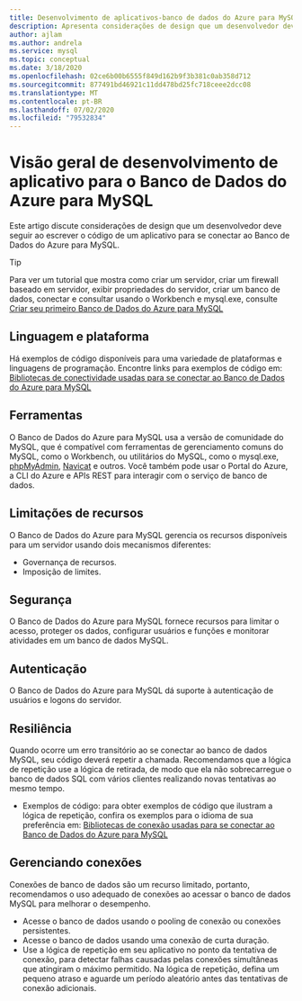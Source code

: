 ```yaml
---
title: Desenvolvimento de aplicativos-banco de dados do Azure para MySQL
description: Apresenta considerações de design que um desenvolvedor deve seguir ao escrever o código de um aplicativo para se conectar ao Banco de Dados do Azure para MySQL
author: ajlam
ms.author: andrela
ms.service: mysql
ms.topic: conceptual
ms.date: 3/18/2020
ms.openlocfilehash: 02ce6b00b6555f849d162b9f3b381c0ab358d712
ms.sourcegitcommit: 877491bd46921c11dd478bd25fc718ceee2dcc08
ms.translationtype: MT
ms.contentlocale: pt-BR
ms.lasthandoff: 07/02/2020
ms.locfileid: "79532834"
---
```

# <a name="application-development-overview-for-azure-database-for-mysql"></a>Visão geral de desenvolvimento de aplicativo para o Banco de Dados do Azure para MySQL 
Este artigo discute considerações de design que um desenvolvedor deve seguir ao escrever o código de um aplicativo para se conectar ao Banco de Dados do Azure para MySQL. 

> [!TIP]
> Para ver um tutorial que mostra como criar um servidor, criar um firewall baseado em servidor, exibir propriedades do servidor, criar um banco de dados, conectar e consultar usando o Workbench e mysql.exe, consulte [Criar seu primeiro Banco de Dados do Azure para MySQL](tutorial-design-database-using-portal.md)

## <a name="language-and-platform"></a>Linguagem e plataforma
Há exemplos de código disponíveis para uma variedade de plataformas e linguagens de programação. Encontre links para exemplos de código em: [Bibliotecas de conectividade usadas para se conectar ao Banco de Dados do Azure para MySQL](concepts-connection-libraries.md)

## <a name="tools"></a>Ferramentas
O Banco de Dados do Azure para MySQL usa a versão de comunidade do MySQL, que é compatível com ferramentas de gerenciamento comuns do MySQL, como o Workbench, ou utilitários do MySQL, como o mysql.exe, [phpMyAdmin](https://www.phpmyadmin.net/), [Navicat](https://www.navicat.com/products/navicat-for-mysql) e outros. Você também pode usar o Portal do Azure, a CLI do Azure e APIs REST para interagir com o serviço de banco de dados.

## <a name="resource-limitations"></a>Limitações de recursos
O Banco de Dados do Azure para MySQL gerencia os recursos disponíveis para um servidor usando dois mecanismos diferentes: 
- Governança de recursos.
- Imposição de limites.

## <a name="security"></a>Segurança
O Banco de Dados do Azure para MySQL fornece recursos para limitar o acesso, proteger os dados, configurar usuários e funções e monitorar atividades em um banco de dados MySQL.

## <a name="authentication"></a>Autenticação
O Banco de Dados do Azure para MySQL dá suporte à autenticação de usuários e logons do servidor.

## <a name="resiliency"></a>Resiliência
Quando ocorre um erro transitório ao se conectar ao banco de dados MySQL, seu código deverá repetir a chamada. Recomendamos que a lógica de repetição use a lógica de retirada, de modo que ela não sobrecarregue o banco de dados SQL com vários clientes realizando novas tentativas ao mesmo tempo.

- Exemplos de código: para obter exemplos de código que ilustram a lógica de repetição, confira os exemplos para o idioma de sua preferência em: [Bibliotecas de conexão usadas para se conectar ao Banco de Dados do Azure para MySQL](concepts-connection-libraries.md)

## <a name="managing-connections"></a>Gerenciando conexões
Conexões de banco de dados são um recurso limitado, portanto, recomendamos o uso adequado de conexões ao acessar o banco de dados MySQL para melhorar o desempenho.
- Acesse o banco de dados usando o pooling de conexão ou conexões persistentes.
- Acesse o banco de dados usando uma conexão de curta duração. 
- Use a lógica de repetição em seu aplicativo no ponto da tentativa de conexão, para detectar falhas causadas pelas conexões simultâneas que atingiram o máximo permitido. Na lógica de repetição, defina um pequeno atraso e aguarde um período aleatório antes das tentativas de conexão adicionais.